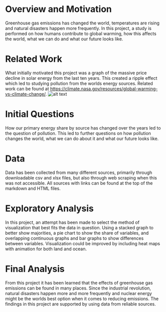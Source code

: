 # Overview and Motivation
Greenhouse gas emissions has changed the world, temperatures are rising and natural disasters happen more frequently. In this project, a study is performed on how humans contribute to global warming, how this affects the world, what we can do and what our future looks like.

# Related Work
What initially motivated this project was a graph of the massive price decline in solar energy from the last ten years. This created a ripple effect which led to studying pollution from the worlds energy sources. Related work can be found at https://climate.nasa.gov/resources/global-warming-vs-climate-change/.
![alt text](https://github.com/[theriverbank]/[Pollution]/blob/[Master]/images/Price-of-electricity-new-renewables-vs-new-fossil.png)
# Initial Questions
How our primary energy share by source has changed over the years led to the question of pollution. This led to further questions on how pollution changes the world, what we can do about it and what our future looks like.

# Data
Data has been collected from many different sources, primarily through downloadable csv and xlsx files, but also through web scraping when this was not accessible. All sources with links can be found at the top of the markdown and HTML files. 

# Exploratory Analysis
In this project, an attempt has been made to select the method of visualization that best fits the data in question. Using a stacked graph to better show majorities, a pie chart to show the share of variables, and overlapping continuous graphs and bar graphs to show differences between variables. Visualization could be improved by including heat maps with animation for both land and ocean.

# Final Analysis
From this project it has been learned that the effects of greenhouse gas emissions can be found in many places. Since the industrial revolution, natural disasters happen more and more frequently and nuclear energy might be the worlds best option when it comes to reducing emissions. The findings in this project are supported by using data from reliable sources.
